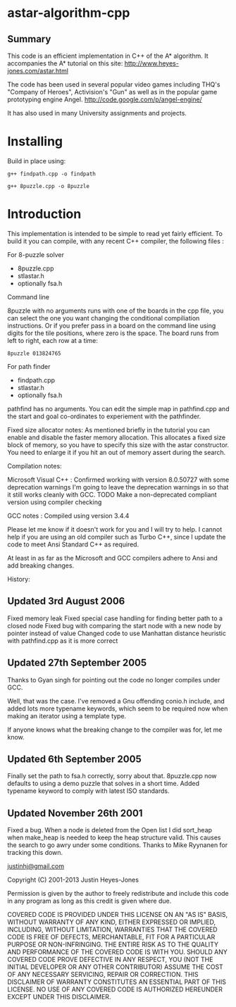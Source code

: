 astar-algorithm-cpp
===================

Summary
-------

This code is an efficient implementation in C++ of the A* algorithm. It accompanies the A* tutorial on this site: http://www.heyes-jones.com/astar.html

The code has been used in several popular video games including THQ's "Company of Heroes", Activision's "Gun" as well as in the popular game prototyping engine Angel. http://code.google.com/p/angel-engine/

It has also used in many University assignments and projects.

Installing
==========

Build in place using:

    g++ findpath.cpp -o findpath
    
    g++ 8puzzle.cpp -o 8puzzle


Introduction
============

This implementation is intended to be simple to read yet fairly
efficient. To build it you can compile, with any recent C++ compiler,
the following files :

For 8-puzzle solver

* 8puzzle.cpp
* stlastar.h
* optionally fsa.h

Command line 

8puzzle with no arguments runs with one of the boards in the cpp file, you can
select the one you want changing the conditional compiliation instructions. Or if you
prefer pass in a board on the command line using digits for the tile positions, where
zero is the space. The board runs from left to right, each row at a time:
	
    8puzzle 013824765

For path finder 
* findpath.cpp
* stlastar.h
* optionally fsa.h

pathfind has no arguments. You can edit the simple map in pathfind.cpp and the start 
and goal co-ordinates to experiement with the pathfinder.

Fixed size allocator notes: As mentioned briefly in the tutorial you can enable and disable the
faster memory allocation. This allocates a fixed size block of memory, so you have to specify this size
with the astar constructor. You need to enlarge it if you hit an out of memory assert during the
search.

Compilation notes:

Microsoft Visual C++ : Confirmed working with version 8.0.50727 with some deprecation warnings
I'm going to leave the deprecation warnings in so that it still works cleanly with GCC. 
TODO Make a non-deprecated compliant version using compiler checking

GCC notes : Compiled using version 3.4.4 

Please let me know if it doesn't work for you and I will try to help. I cannot help if you are using
an old compiler such as Turbo C++, since I update the code to meet Ansi Standard C++ as required.

At least in as far as the Microsoft and GCC compilers adhere to Ansi and add breaking changes.

History:

Updated 3rd August 2006
-----------------------

Fixed memory leak
Fixed special case handling for finding better path to a closed node
Fixed bug with comparing the start node with a new node by pointer instead of value
Changed code to use Manhattan distance heuristic with pathfind.cpp as it is more correct


Updated 27th September 2005
---------------------------

Thanks to Gyan singh for pointing out the code no longer compiles under GCC.

Well, that was the case. I've removed a Gnu offending conio.h include, and added lots more typename
keywords, which seem to be required now when making an iterator using a template type.

If anyone knows what the breaking change to the compiler was for, let me know.

Updated 6th September 2005
--------------------------

Finally set the path to fsa.h correctly, sorry about that.
8puzzle.cpp now defaults to using a demo puzzle that solves in a short time.
Added typename keyword to comply with latest ISO standards. 

Updated November 26th 2001
--------------------------

Fixed a bug. When a node is deleted from the Open list I did sort_heap when make_heap
is needed to keep the heap structure valid. This causes the search to go awry under some
conditions. Thanks to Mike Ryynanen for tracking this down.

justinhj@gmail.com

Copyright (C) 2001-2013 Justin Heyes-Jones

Permission is given by the author to freely redistribute and 
include this code in any program as long as this credit is 
given where due.
 
COVERED CODE IS PROVIDED UNDER THIS LICENSE ON AN "AS IS" BASIS, 
WITHOUT WARRANTY OF ANY KIND, EITHER EXPRESSED OR IMPLIED, 
INCLUDING, WITHOUT LIMITATION, WARRANTIES THAT THE COVERED CODE 
IS FREE OF DEFECTS, MERCHANTABLE, FIT FOR A PARTICULAR PURPOSE
OR NON-INFRINGING. THE ENTIRE RISK AS TO THE QUALITY AND 
PERFORMANCE OF THE COVERED CODE IS WITH YOU. SHOULD ANY COVERED 
CODE PROVE DEFECTIVE IN ANY RESPECT, YOU (NOT THE INITIAL 
DEVELOPER OR ANY OTHER CONTRIBUTOR) ASSUME THE COST OF ANY 
NECESSARY SERVICING, REPAIR OR CORRECTION. THIS DISCLAIMER OF 
WARRANTY CONSTITUTES AN ESSENTIAL PART OF THIS LICENSE. NO USE 
OF ANY COVERED CODE IS AUTHORIZED HEREUNDER EXCEPT UNDER
THIS DISCLAIMER.
 























